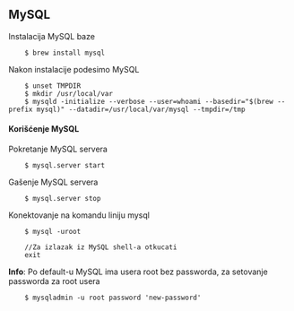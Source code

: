 ## MySQL

Instalacija MySQL baze

        $ brew install mysql

Nakon instalacije podesimo MySQL

        $ unset TMPDIR
        $ mkdir /usr/local/var
        $ mysqld -initialize --verbose --user=whoami --basedir="$(brew --prefix mysql)" --datadir=/usr/local/var/mysql --tmpdir=/tmp

#### Korišćenje MySQL

Pokretanje MySQL servera

        $ mysql.server start

Gašenje MySQL servera

        $ mysql.server stop

Konektovanje na komandu liniju mysql

        $ mysql -uroot

        //Za izlazak iz MySQL shell-a otkucati
        exit

**Info**: Po default-u MySQL ima usera root bez passworda, za setovanje passworda za root usera

        $ mysqladmin -u root password 'new-password'
